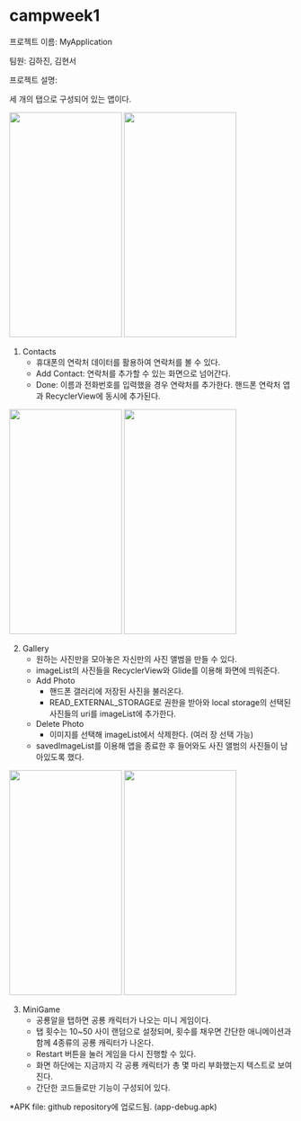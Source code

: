 # campweek1
프로젝트 이름: MyApplication 

팀원: 김하진, 김현서

프로젝트 설명: 

세 개의 탭으로 구성되어 있는 앱이다.

<img src="https://github.com/gkwls1012/campweek1/assets/138105180/36e1e2c2-1a17-4e55-9ad2-9ab54cb03d74.png" width="200" height="400"/>
<img src="https://github.com/gkwls1012/campweek1/assets/138105180/f4926beb-cf97-4ae6-9840-90077001e89c.png" width="200" height="400"/>

1. Contacts
   - 휴대폰의 연락처 데이터를 활용하여 연락처를 볼 수 있다.
   - Add Contact: 연락처를 추가할 수 있는 화면으로 넘어간다.
   - Done: 이름과 전화번호를 입력했을 경우 연락처를 추가한다. 핸드폰 연락처 앱과 RecyclerView에 동시에 추가된다.


<img src="https://github.com/gkwls1012/campweek1/assets/138105180/203dda34-2dbe-4605-a0fe-177b659c78fb.png" width="200" height="400"/> 
<img src="https://github.com/gkwls1012/campweek1/assets/138105180/38d69800-058e-4f6f-9fad-d3ab2092f3f0.png" width="200" height="400"/>

2. Gallery
   - 원하는 사진만을 모아놓은 자신만의 사진 앨범을 만들 수 있다.
   - imageList의 사진들을 RecyclerView와 Glide를 이용해 화면에 띄워준다.
   - Add Photo
        *  핸드폰 갤러리에 저장된 사진을 불러온다.
        *  READ_EXTERNAL_STORAGE로 권한을 받아와 local storage의 선택된 사진들의 uri를 imageList에 추가한다.
   - Delete Photo
        *   이미지를 선택해 imageList에서 삭제한다. (여러 장 선택 가능)
   - savedImageList를 이용해 앱을 종료한 후 들어와도 사진 앨범의 사진들이 남아있도록 했다.

<img src="https://github.com/gkwls1012/campweek1/assets/138105180/9913f2f7-80e7-461c-a7df-69d7c7bf4074.png" width="200" height="400"/>  
<img src="https://github.com/gkwls1012/campweek1/assets/138105180/eef83845-da7d-41f9-8f87-e61fb47415d0.png" width="200" height="400"/>

3. MiniGame
   - 공룡알을 탭하면 공룡 캐릭터가 나오는 미니 게임이다.
   - 탭 횟수는 10~50 사이 랜덤으로 설정되며, 횟수를 채우면 간단한 애니메이션과 함께 4종류의 공룡 캐릭터가 나온다.
   - Restart 버튼을 눌러 게임을 다시 진행할 수 있다.
   - 화면 하단에는 지금까지 각 공룡 캐릭터가 총 몇 마리 부화했는지 텍스트로 보여진다.
   - 간단한 코드들로만 기능이 구성되어 있다.
   
*APK file: github repository에 업로드됨. (app-debug.apk)
